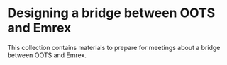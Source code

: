# Designing a bridge between OOTS and Emrex

This collection contains materials to prepare for meetings about a bridge between OOTS and Emrex.


